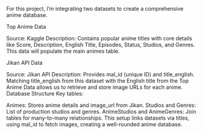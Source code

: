 For this project, I’m integrating two datasets to create a comprehensive anime database.

Top Anime Data

Source: Kaggle
Description: Contains popular anime titles with core details like Score, Description, English Title, Episodes, Status, Studios, and Genres. This data will populate the main animes table.

Jikan API Data

Source: Jikan API
Description: Provides mal_id (unique ID) and title_english. Matching title_english from this dataset with the English title from the Top Anime Data allows us to retrieve and store image URLs for each anime.
Database Structure
Key tables:

Animes: Stores anime details and image_url from Jikan.
Studios and Genres: List of production studios and genres.
AnimeStudios and AnimeGenres: Join tables for many-to-many relationships.
This setup links datasets via titles, using mal_id to fetch images, creating a well-rounded anime database.